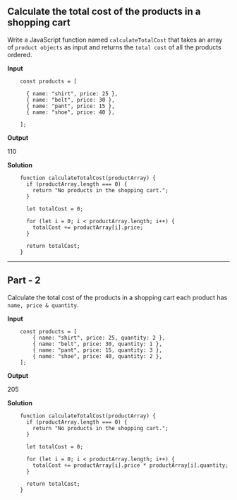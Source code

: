 ## Calculate the total cost of the products in a shopping cart

Write a JavaScript function named `calculateTotalCost` that takes an array of `product objects` as input and returns the `total cost` of all the products ordered.

**Input**
<br>

        const products = [

          { name: "shirt", price: 25 },
          { name: "belt", price: 30 },
          { name: "pant", price: 15 },
          { name: "shoe", price: 40 },

        ];

**Output**
<br>

110

**Solution**
<br>

        function calculateTotalCost(productArray) {
          if (productArray.length === 0) {
            return "No products in the shopping cart.";
          }

          let totalCost = 0;

          for (let i = 0; i < productArray.length; i++) {
            totalCost += productArray[i].price;
          }

          return totalCost;
        }

---

## Part - 2

Calculate the total cost of the products in a shopping cart each product has `name, price & quantity`.

**Input**
<br>

        const products = [
            { name: "shirt", price: 25, quantity: 2 },
            { name: "belt", price: 30, quantity: 1 },
            { name: "pant", price: 15, quantity: 3 },
            { name: "shoe", price: 40, quantity: 2 },
        ];

**Output**
<br>

205

**Solution**
<br>

        function calculateTotalCost(productArray) {
          if (productArray.length === 0) {
            return "No products in the shopping cart.";
          }

          let totalCost = 0;

          for (let i = 0; i < productArray.length; i++) {
            totalCost += productArray[i].price * productArray[i].quantity;
          }

          return totalCost;
        }
